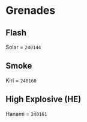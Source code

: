 # Grenades

## Flash


Solar = `240144`


## Smoke


Kiri = `240160`


## High Explosive (HE)


Hanami = `240161`